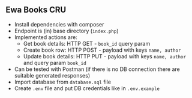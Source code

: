 ## Ewa Books CRU
<ul>
    <li>Install dependencies with composer</li>
    <li>Endpoint is (in) base directory (<code>index.php</code>)</li>
    <li>Implemented actions are:
        <ul>
            <li>Get book details: HTTP GET - <code>book_id</code> query param</li>
            <li>Create book row: HTTP POST - payload with keys <code>name, author</code></li>
            <li>Update book details: HTTP PUT - payload with keys <code>name, author</code> and query param <code>book_id</code></li>
        </ul>
    </li>
    <li>Can be tested with Postman (if there is no DB connection there are suitable generated responses)</li>
    <li>Import database from <code>database.sql</code> file</li>
    <li>Create <code>.env</code> file and put DB credentials like in <code>.env.example</code></li>
</ul>